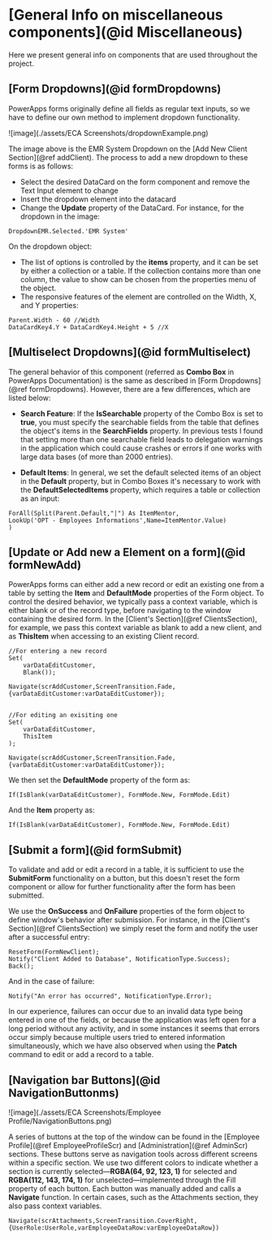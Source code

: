 # [General Info on miscellaneous components](@id Miscellaneous)

Here we present general info on components that are used throughout the project. 

## [Form Dropdowns](@id formDropdowns)

PowerApps forms originally define all fields as regular text inputs, so we have to define our own method to implement dropdown functionality. 

![image](./assets/ECA Screenshots/dropdownExample.png)

The image above is the EMR System Dropdown on the [Add New Client Section](@ref addClient). The process to add a new dropdown to these forms is as follows: 

- Select the desired DataCard on the form component and remove the Text Input element to change 
- Insert the dropdown element into the datacard 
- Change the **Update** property of the DataCard. For instance, for the dropdown in the image: 
```
DropdownEMR.Selected.'EMR System'
```
On the dropdown object: 
- The list of options is controlled by the **items** property, and it can be set by either a collection or a table. If the collection contains more than one column, the value to show can be chosen from the properties menu of the object. 
- The responsive features of the element are controlled on the Width, X, and Y properties: 

```
Parent.Width - 60 //Width
DataCardKey4.Y + DataCardKey4.Height + 5 //X
```

## [Multiselect Dropdowns](@id formMultiselect)
The general behavior of this component (referred as **Combo Box** in PowerApps Documentation) is the same as described in [Form Dropdowns](@ref formDropdowns). However, there are a few differences, which are listed below:

- **Search Feature**:  If the **IsSearchable** property of the Combo Box is set to **true**, you must specify the searchable fields from the table that defines the object's items in the **SearchFields** property. In previous tests I found that setting more than one searchable field leads to delegation warnings in the application which could cause crashes or errors if one works with large data bases (of more than 2000 entries).

- **Default Items**: In general, we set the default selected items of an object in the **Default** property, but in Combo Boxes it's necessary to work with the **DefaultSelectedItems** property, which requires a table or collection as an input:

```
ForAll(Split(Parent.Default,"|") As ItemMentor,
LookUp('OPT - Employees Informations',Name=ItemMentor.Value)
)
```


## [Update or Add new a Element on a form](@id formNewAdd)
PowerApps forms can either add a new record or edit an existing one from a table by setting the **Item** and **DefaultMode** properties of the Form object. To control the desired behavior, we typically pass a context variable, which is either blank or of the record type, before navigating to the window containing the desired form. In the [Client's Section](@ref ClientsSection), for example, we pass this context variable as blank to add a new client, and as **ThisItem** when accessing to an existing Client record. 

```
//For entering a new record
Set(
    varDataEditCustomer, 
    Blank());

Navigate(scrAddCustomer,ScreenTransition.Fade,{varDataEditCustomer:varDataEditCustomer});


//For editing an exisiting one
Set(
    varDataEditCustomer, 
    ThisItem
);

Navigate(scrAddCustomer,ScreenTransition.Fade,{varDataEditCustomer:varDataEditCustomer});

```

We then set the **DefaultMode** property of the form as: 
```
If(IsBlank(varDataEditCustomer), FormMode.New, FormMode.Edit)
```

And the **Item** property as:

```
If(IsBlank(varDataEditCustomer), FormMode.New, FormMode.Edit)
```



## [Submit a form](@id formSubmit)
To validate and add or edit a record in a table, it is sufficient to use the **SubmitForm** functionality on a button, but this doesn't reset the form component or allow for further functionality after the form has been submitted. 

We use the **OnSuccess** and **OnFailure** properties of the form object to define window's behavior after submission. For instance, in the [Client's Section](@ref ClientsSection) we simply reset the form and notify the user after a successful entry: 

```
ResetForm(FormNewClient);
Notify("Client Added to Database", NotificationType.Success);
Back();
```

And in the case of failure: 

```
Notify("An error has occurred", NotificationType.Error);
```

In our experience, failures can occur due to an invalid data type being entered in one of the fields, or because the application was left open for a long period without any activity, and in some instances it seems that errors occur simply because multiple users tried to entered information simultaneously, which we have also observed when using the **Patch** command to edit or add a record to a table. 


## [Navigation bar Buttons](@id NavigationButtonms)

![image](./assets/ECA Screenshots/Employee Profile/NavigationButtons.png)

A series of buttons at the top of the window can be found in the  [Employee Profile](@ref EmployeeProfileScr) and [Administration](@ref AdminScr) sections. These buttons serve as navigation tools across different screens within a specific section. We use two different colors to indicate whether a section  is currently selected—**RGBA(64, 92, 123, 1)** for selected and **RGBA(112, 143, 174, 1)** for unselected—implemented through the Fill property of each button. Each button was manually added and calls a **Navigate** function. In certain cases, such as the Attachments section, they also pass context variables. 

```
Navigate(scrAttachments,ScreenTransition.CoverRight,{UserRole:UserRole,varEmployeeDataRow:varEmployeeDataRow})

```
